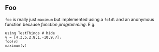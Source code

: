 ## Foo
`foo` is really just `maximum` but implemented using a `foldl` and an anonymous function because *function programming*.
E.g.

```@repl 
using TestThings # hide
v = [4,3,5,2,8,1,-10,9,7];
foo(v)
maximum(v)
```
